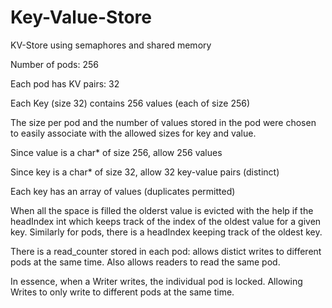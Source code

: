 # Key-Value-Store
KV-Store using semaphores and shared memory

Number of pods: 256

Each pod has KV pairs: 32

Each Key (size 32) contains 256 values (each of size 256)


The size per pod and the number of values stored in the pod were chosen 
to easily associate with the allowed sizes for key and value.

Since value is a char* of size 256, allow 256 values

Since key is a char* of size 32, allow 32 key-value pairs (distinct) 

Each key has an array of values (duplicates permitted)
 
When all the space is filled the olderst value is evicted 
with the help if the headIndex int which keeps track of the index of
the oldest value for a given key.
Similarly for pods, there is a headIndex keeping track of the oldest key.

There is a read_counter stored in each pod: allows distict writes to 
different pods at the same time. Also allows readers to read the same
pod.

In essence, when a Writer writes, the individual pod is locked. Allowing Writes to only write to different pods at the same time.
